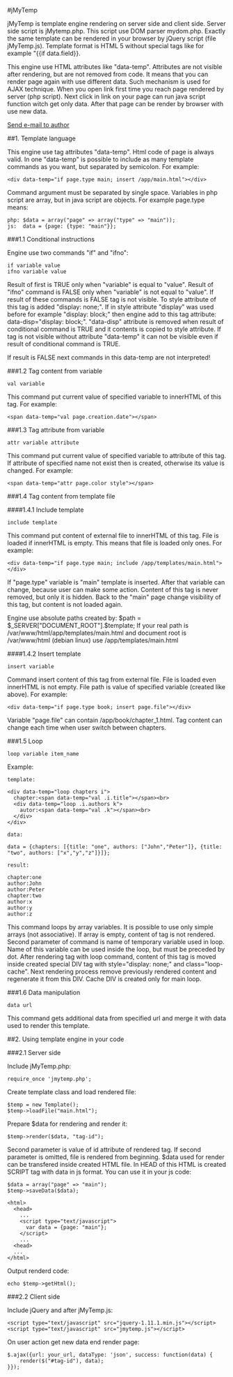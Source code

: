 #jMyTemp

jMyTemp is template engine rendering on server side and client side. Server side script is jMytemp.php. This script use DOM parser mydom.php. Exactly the same template can be rendered in your browser by jQuery script (file jMyTemp.js). Template format is HTML 5 without special tags like for example "{{if data.field}}.

This engine use HTML attributes like "data-temp". Attributes are not visible after rendering, but are not removed from code. It means that you can render page again with use different data. Such mechanism is used for AJAX technique. When you open link first time you reach page rendered by server (php script). Next click in link on your page can run java script function witch get only data. After that page can be render by browser with use new data.

<a href="mailto:jaroslaw.posadzy@onet.pl">Send e-mail to author</a>

##1. Template language

This engine use tag attributes "data-temp". Html code of page is always valid. In one "data-temp" is possible to include as many template commands as you want, but separated by semicolon. For example:

```
<div data-temp="if page.type main; insert /app/main.html"></div> 
```

Command argument must be separated by single space. Variables in php script are array, but in java script are objects. For example page.type means:

```
php: $data = array("page" => array("type" => "main"));
js:  data = {page: {type: "main"}};
```

###1.1 Conditional instructions

Engine use two commands "if" and "ifno":

```
if variable value
ifno variable value
```
Result of first is TRUE only when "variable" is equal  to "value". Result of "ifno" command is FALSE only when "variable" is not equal to "value". If result of these commands is FALSE tag is not visible. To style attribute of this tag is added "display: none;". If in style attribute "display" was used before for example "display: block;" then engine add to this tag attribute: data-disp="display: block;". "data-disp" attribute is removed when result of conditional command is TRUE and it contents is copied to style attribute. If tag is not visible without attribute "data-temp" it can not be visible even if result of conditional command is TRUE.

If result is FALSE next commands in this data-temp are not interpreted!

###1.2 Tag content from variable

```
val variable
```
This command put current value of specified variable to innerHTML of this tag. For example:

```
<span data-temp="val page.creation.date"></span>
```
###1.3 Tag attribute from variable

```
attr variable attribute
```
This command put current value of specified variable to attribute of this tag. If attribute of specified name not exist then is created, otherwise its value is changed. For example:

```
<span data-temp="attr page.color style"></span>
```
###1.4 Tag content from template file

####1.4.1 Include template

```
include template
```
This command put content of external file to innerHTML of this tag. File is loaded if innerHTML is empty. This means that file is loaded only ones. For example:

```
<div data-temp="if page.type main; include /app/templates/main.html"></div>
```
If "page.type" variable is "main" template is inserted. After that variable can change, because user can make some action. Content of this tag is never removed, but only it is hidden. Back to the "main" page change visibility of this tag, but content is not loaded again.

Engine use absolute paths created by: $path = $_SERVER["DOCUMENT_ROOT"].$template; If your real path is /var/www/html/app/templates/main.html and document root is /var/www/html (debian linux) use /app/templates/main.html

####1.4.2 Insert template

```
insert variable
```
Command insert content of this tag from external file. File is loaded even innerHTML is not empty. File path is value of specified variable (created like above). For example:

```
<div data-temp="if page.type book; insert page.file"></div>
```
Variable "page.file" can contain /app/book/chapter_1.html. Tag content can change each time when user switch between chapters.

###1.5 Loop

```
loop variable item_name
```
Example:

```
template:

<div data-temp="loop chapters i">
  chapter:<span data-temp="val .i.title"></span><br>
  <div data-temp="loop .i.authors k">
    autor:<span data-temp="val .k"></span><br>
  </div>
</div>

data:

data = {chapters: [{title: "one", authors: ["John","Peter"]}, {title: "two", authors: ["x","y","z"]}]};

result:

chapter:one
author:John
author:Peter
chapter:two
author:x
author:y
author:z
```
This command loops by array variables. It is possible to use only simple arrays (not associative). If array is empty, content of tag is not rendered. Second parameter of command is name of temporary variable used in loop. Name of this variable can be used inside the loop, but must be preceded by dot. After rendering tag with loop command, content of this tag is moved inside created special DIV tag with style="display: none;" and  class="loop-cache". Next rendering process remove previously rendered content and regenerate it from this DIV. Cache DIV is created only for main loop.

###1.6 Data manipulation

```
data url
```
This command gets additional data from specified url and merge it with data used to render this template. 

##2. Using template engine in your code

###2.1 Server side

Include jMyTemp.php:

```
require_once 'jmytemp.php';
```
Create template class and load rendered file:

```
$temp = new Template();
$temp->loadFile("main.html");
```
Prepare $data for rendering and render it:
```
$temp->render($data, "tag-id");
```
Second parameter is value of id attribute of rendered tag. If second parameter is omitted, file is rendered from beginning. $data used for render can be transfered inside created HTML file. In HEAD of this HTML is created SCRIPT tag with data in js format. You can use it in your js code:
```
$data = array("page" => "main");
$temp->saveData($data);

<html>
  <head>
    ...
    <script type="text/javascript">
      var data = {page: "main"};
    </script>
    ...
  <head>
  ...
</html>
```
Output renderd code:
```
echo $temp->getHtml();
```
###2.2 Client side

Include jQuery and after jMyTemp.js:

```
<script type="text/javascript" src="jquery-1.11.1.min.js"></script>
<script type="text/javascript" src="jmytemp.js"></script>
```
On user action get new data end render page:
```
$.ajax({url: your_url, dataType: 'json', success: function(data) {
	render($("#tag-id"), data);
}});
```
